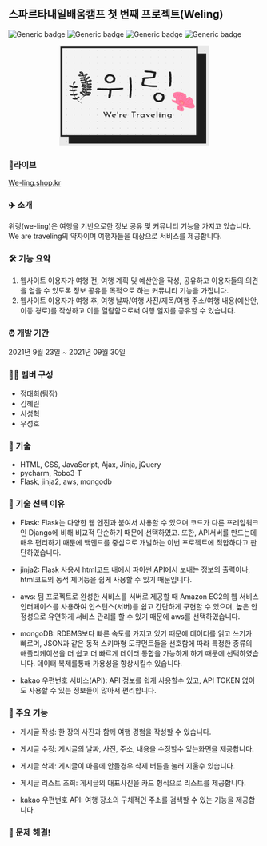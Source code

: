 ## 스파르타내일배움캠프 첫 번째 프로젝트(Weling)
![Generic badge](https://img.shields.io/badge/pycharm-3.8-{yellowgreen}.svg) ![Generic badge](https://img.shields.io/badge/Robo3T-1.4.4-{green}.svg) ![Generic badge](https://img.shields.io/badge/mongoDB-5.0-{orange}.svg) ![Generic badge](https://img.shields.io/badge/Flask-2.0.1-{blue}.svg)  

<p align="center"><img src="./static/img/logo.png" height="200px" width="300px"></p>
 

### 🔗라이브
[We-ling.shop.kr](We-ling.shop.kr)  

### ✈️ 소개
위링(we-ling)은 여행을 기반으로한 정보 공유 및 커뮤니티 기능을 가지고 있습니다.
We are traveling의 약자이며 여행자들을 대상으로 서비스를 제공합니다.  
    
### 🛠 기능 요약
1. 웹사이트 이용자가 여행 전, 여행 계획 및 예산안을 작성, 공유하고 이용자들의 의견을 얻을 수 있도록 정보 공유를 목적으로 하는 커뮤니티 기능을 가집니다.
2. 웹사이트 이용자가 여행 후, 여행 날짜/여행 사진/제목/여행 주소/여행 내용(예산안, 이동 경로)를 작성하고 이를 열람함으로써 여행 일지를 공유할 수 있습니다.  

### ⏰ 개발 기간
2021년 9월 23일 ~ 2021년 09월 30일  

### 👩‍💻 멤버 구성
- 정태희(팀장)
- 김혜린
- 서성혁
- 우성호  

### 📌 기술
- HTML, CSS, JavaScript, Ajax, Jinja, jQuery
- pycharm, Robo3-T
- Flask, jinja2, aws, mongodb  

### 📌 기술 선택 이유
- Flask: Flask는 다양한 웹 엔진과 붙여서 사용할 수 있으며 코드가 다른 프레임워크인 Django에 비해 비교적 단순하기 때문에 선택하였고. 또한, API서버를 만드는데 매우 편리하기 때문에 백엔드를 중심으로 개발하는 이번 프로젝트에 적합하다고 판단하였습니다.

- jinja2: Flask 사용시 html코드 내에서 파이썬 API에서 보내는 정보의 출력이나, html코드의 동적 제어등을 쉽게 사용할 수 있기 때문입니다.

- aws: 팀 프로젝트로 완성한 서비스를 서버로 제공할 때 Amazon EC2의 웹 서비스 인터페이스를 사용하여 인스턴스(서버)를 쉽고 간단하게 구현할 수 있으며, 높은 안정성으로 유연하게 서비스 관리를 할 수 있기 때문에 aws를 선택하였습니다. 

- mongoDB: RDBMS보다 빠른 속도를 가지고 있기 때문에 데이터를 읽고 쓰기가 빠르며, JSON과 같은 동적 스키마형 도큐먼트들을 선호함에 따라 특정한 종류의 애플리케이션을 더 쉽고 더 빠르게 데이터 통합을 가능하게 하기 때문에 선택하였습니다. 데이터 복제를통해 가용성을 향상시킬수 있습니다.

- kakao 우편번호 서비스(API): API 정보를 쉽게 사용할수 있고, API TOKEN 없이도 사용할 수 있는 정보들이 많아서 편리합니다.

### 📌 주요 기능
- 게시글 작성: 한 장의 사진과 함께 여행 경험을 작성할 수 있습니다.

- 게시글 수정: 게시글의 날짜, 사진, 주소, 내용을 수정할수 있는화면을 제공합니다.

- 게시글 삭제: 게시글이 마음에 안들경우 삭제 버튼을 눌러 지울수 있습니다.

- 게시글 리스트 조회: 게시글의 대표사진을 카드 형식으로 리스트를 제공합니다.

- kakao 우편번호 API: 여행 장소의 구체적인 주소를 검색할 수 있는 기능을 제공합니다.  

### 📌 문제 해결!
